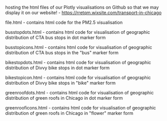 hosting the html files of our Plotly visualisations on Github so that we may display it on our website! - https://rretqm.wixsite.com/transport-in-chicago 

file.html - contains html code for the PM2.5 visualisation

busstopdots.html - contains html code for visualisation of geographic distribution of CTA bus stops in dot marker form

busstopicons.html - contains html code for visualisation of geographic distribution of CTA bus stops in the "bus" marker form 

bikestopdots.html - contains html code for visualisation of geographic distribution of Divvy bike stops in dot marker form

bikestopicon.html - contains html code for visualisation of geographic distribution of Divvy bike stops in "bike" marker form

greenroofdots.html - contains html code for visualisation of geographic distribution of green roofs in Chicago in dot marker form 

greenrooficons.html - contains html code for visualisation of geographic distribution of green roofs in Chicago in "flower" marker form 
